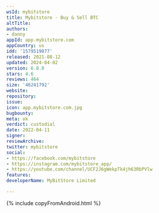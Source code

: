 ```yaml
---
wsId: mybitstore
title: Mybitstore - Buy & Sell BTC
altTitle: 
authors:
- danny
appId: app.mybitstore.com
appCountry: us
idd: '1579519877'
released: 2021-08-12
updated: 2024-04-02
version: 6.8.0
stars: 4.6
reviews: 464
size: '46241792'
website: 
repository: 
issue: 
icon: app.mybitstore.com.jpg
bugbounty: 
meta: ok
verdict: custodial
date: 2022-04-11
signer: 
reviewArchive: 
twitter: mybitstore
social:
- https://facebook.com/mybitstore
- https://instagram.com/mybitstore_app/
- https://youtube.com/channel/UCF2J6gWekpTk4jh63RbPVlw
features: 
developerName: MyBitStore Limited

---
```


{% include copyFromAndroid.html %}
